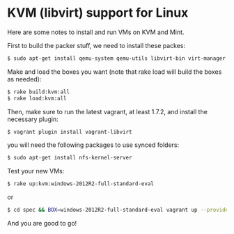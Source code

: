 KVM (libvirt) support for Linux
===============================

Here are some notes to install and run VMs on KVM and Mint.  

First to build the packer stuff, we need to install these packes:

```sh
$ sudo apt-get install qemu-system qemu-utils libvirt-bin virt-manager python-spice-client-gtk virt-viewer
```

Make and load the boxes you want (note that rake load will build the boxes as needed):
```sh
$ rake build:kvm:all
$ rake load:kvm:all
```

Then, make sure to run the latest vagrant, at least 1.7.2, and install the necessary plugin:

```sh
$ vagrant plugin install vagrant-libvirt
```

you will need the following packages to use synced folders:

```sh
$ sudo apt-get install nfs-kernel-server
```

Test your new VMs:

```sh
$ rake up:kvm:windows-2012R2-full-standard-eval
```
or
```sh
$ cd spec && BOX=windows-2012R2-full-standard-eval vagrant up --provider=libvirt
```

And you are good to go!
